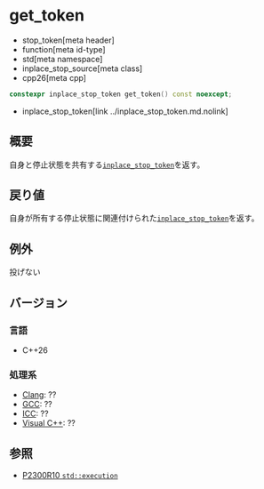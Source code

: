 # get_token
* stop_token[meta header]
* function[meta id-type]
* std[meta namespace]
* inplace_stop_source[meta class]
* cpp26[meta cpp]

```cpp
constexpr inplace_stop_token get_token() const noexcept;
```
* inplace_stop_token[link ../inplace_stop_token.md.nolink]

## 概要
自身と停止状態を共有する[`inplace_stop_token`](../inplace_stop_token.md.nolink)を返す。


## 戻り値
自身が所有する停止状態に関連付けられた[`inplace_stop_token`](../inplace_stop_token.md.nolink)を返す。


## 例外
投げない


## バージョン
### 言語
- C++26

### 処理系
- [Clang](/implementation.md#clang): ??
- [GCC](/implementation.md#gcc): ??
- [ICC](/implementation.md#icc): ??
- [Visual C++](/implementation.md#visual_cpp): ??


## 参照
- [P2300R10 `std::execution`](https://www.open-std.org/jtc1/sc22/wg21/docs/papers/2024/p2300r10.html)
